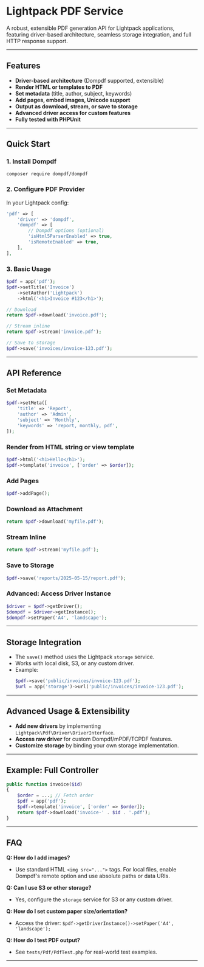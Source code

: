 # Lightpack PDF Service

A robust, extensible PDF generation API for Lightpack applications, featuring driver-based architecture, seamless storage integration, and full HTTP response support.

---

## Features
- **Driver-based architecture** (Dompdf supported, extensible)
- **Render HTML or templates to PDF**
- **Set metadata** (title, author, subject, keywords)
- **Add pages, embed images, Unicode support**
- **Output as download, stream, or save to storage**
- **Advanced driver access for custom features**
- **Fully tested with PHPUnit**

---

## Quick Start

### 1. Install Dompdf

```
composer require dompdf/dompdf
```

### 2. Configure PDF Provider

In your Lightpack config:
```php
'pdf' => [
    'driver' => 'dompdf',
    'dompdf' => [
        // Dompdf options (optional)
        'isHtml5ParserEnabled' => true,
        'isRemoteEnabled' => true,
    ],
],
```

### 3. Basic Usage

```php
$pdf = app('pdf');
$pdf->setTitle('Invoice')
    ->setAuthor('Lightpack')
    ->html('<h1>Invoice #123</h1>');

// Download
return $pdf->download('invoice.pdf');

// Stream inline
return $pdf->stream('invoice.pdf');

// Save to storage
$pdf->save('invoices/invoice-123.pdf');
```

---

## API Reference

### Set Metadata
```php
$pdf->setMeta([
    'title' => 'Report',
    'author' => 'Admin',
    'subject' => 'Monthly',
    'keywords' => 'report, monthly, pdf',
]);
```

### Render from HTML string or view template
```php
$pdf->html('<h1>Hello</h1>');
$pdf->template('invoice', ['order' => $order]);
```

### Add Pages
```php
$pdf->addPage();
```

### Download as Attachment
```php
return $pdf->download('myfile.pdf');
```

### Stream Inline
```php
return $pdf->stream('myfile.pdf');
```

### Save to Storage
```php
$pdf->save('reports/2025-05-15/report.pdf');
```

### Advanced: Access Driver Instance
```php
$driver = $pdf->getDriver();
$dompdf = $driver->getInstance();
$dompdf->setPaper('A4', 'landscape');
```

---

## Storage Integration
- The `save()` method uses the Lightpack `storage` service.
- Works with local disk, S3, or any custom driver.
- Example:
    ```php
    $pdf->save('public/invoices/invoice-123.pdf');
    $url = app('storage')->url('public/invoices/invoice-123.pdf');
    ```

---

## Advanced Usage & Extensibility

- **Add new drivers** by implementing `Lightpack\Pdf\Driver\DriverInterface`.
- **Access raw driver** for custom Dompdf/mPDF/TCPDF features.
- **Customize storage** by binding your own storage implementation.

---

## Example: Full Controller

```php
public function invoice($id)
{
    $order = ...; // Fetch order
    $pdf = app('pdf');
    $pdf->template('invoice', ['order' => $order]);
    return $pdf->download('invoice-' . $id . '.pdf');
}
```

---

## FAQ

**Q: How do I add images?**
- Use standard HTML `<img src="...">` tags. For local files, enable Dompdf's remote option and use absolute paths or data URIs.

**Q: Can I use S3 or other storage?**
- Yes, configure the `storage` service for S3 or any custom driver.

**Q: How do I set custom paper size/orientation?**
- Access the driver: `$pdf->getDriverInstance()->setPaper('A4', 'landscape');`

**Q: How do I test PDF output?**
- See `tests/Pdf/PdfTest.php` for real-world test examples.

---